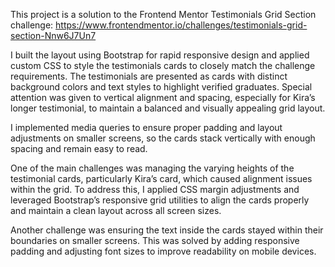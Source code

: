 This project is a solution to the Frontend Mentor Testimonials Grid Section challenge: https://www.frontendmentor.io/challenges/testimonials-grid-section-Nnw6J7Un7  

I built the layout using Bootstrap for rapid responsive design and applied custom CSS to style the testimonials cards to closely match the challenge requirements. The testimonials are presented as cards with distinct background colors and text styles to highlight verified graduates. Special attention was given to vertical alignment and spacing, especially for Kira’s longer testimonial, to maintain a balanced and visually appealing grid layout.  

I implemented media queries to ensure proper padding and layout adjustments on smaller screens, so the cards stack vertically with enough spacing and remain easy to read.

One of the main challenges was managing the varying heights of the testimonial cards, particularly Kira’s card, which caused alignment issues within the grid. To address this, I applied CSS margin adjustments and leveraged Bootstrap’s responsive grid utilities to align the cards properly and maintain a clean layout across all screen sizes.

Another challenge was ensuring the text inside the cards stayed within their boundaries on smaller screens. This was solved by adding responsive padding and adjusting font sizes to improve readability on mobile devices.

